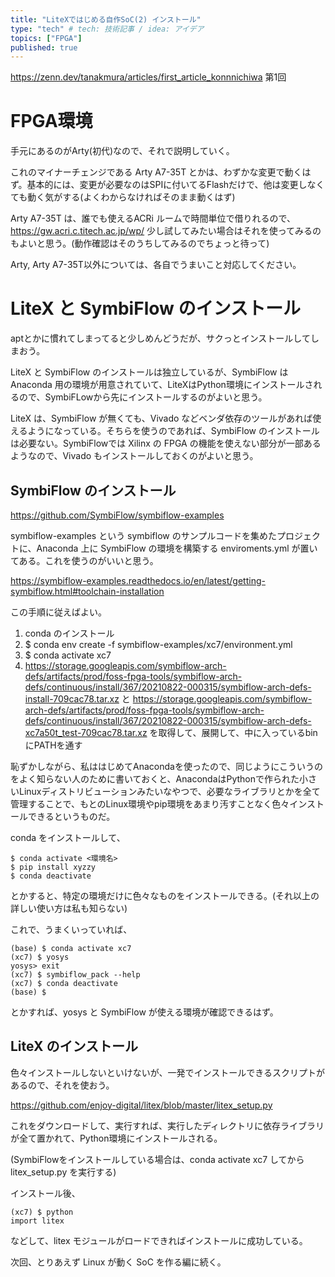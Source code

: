 ```yaml
---
title: "LiteXではじめる自作SoC(2) インストール"
type: "tech" # tech: 技術記事 / idea: アイデア
topics: ["FPGA"]
published: true
---
```

https://zenn.dev/tanakmura/articles/first_article_konnnichiwa 第1回

# FPGA環境

手元にあるのがArty(初代)なので、それで説明していく。

これのマイナーチェンジである Arty A7-35T とかは、わずかな変更で動くはず。基本的には、変更が必要なのはSPIに付いてるFlashだけで、他は変更しなくても動く気がする(よくわからなければそのまま動くはず)

Arty A7-35T は、誰でも使えるACRi ルームで時間単位で借りれるので、
https://gw.acri.c.titech.ac.jp/wp/
少し試してみたい場合はそれを使ってみるのもよいと思う。(動作確認はそのうちしてみるのでちょっと待って)

Arty, Arty A7-35T以外については、各自でうまいこと対応してください。

# LiteX と SymbiFlow のインストール

aptとかに慣れてしまってると少しめんどうだが、サクっとインストールしてしまおう。

LiteX と SymbiFlow のインストールは独立しているが、SymbiFlow は Anaconda 用の環境が用意されていて、LiteXはPython環境にインストールされるので、SymbiFLowから先にインストールするのがよいと思う。

LiteX は、SymbiFlow が無くても、Vivado などベンダ依存のツールがあれば使えるようになっている。そちらを使うのであれば、SymbiFlow のインストールは必要ない。SymbiFlowでは Xilinx の FPGA の機能を使えない部分が一部あるようなので、Vivado もインストールしておくのがよいと思う。


## SymbiFlow のインストール
https://github.com/SymbiFlow/symbiflow-examples

symbiflow-examples という symbiflow のサンプルコードを集めたプロジェクトに、Anaconda 上に SymbiFlow の環境を構築する enviroments.yml が置いてある。これを使うのがいいと思う。

https://symbiflow-examples.readthedocs.io/en/latest/getting-symbiflow.html#toolchain-installation

この手順に従えばよい。

1. conda のインストール
2. $ conda env create -f symbiflow-examples/xc7/environment.yml
3. $ conda activate xc7
4. https://storage.googleapis.com/symbiflow-arch-defs/artifacts/prod/foss-fpga-tools/symbiflow-arch-defs/continuous/install/367/20210822-000315/symbiflow-arch-defs-install-709cac78.tar.xz と https://storage.googleapis.com/symbiflow-arch-defs/artifacts/prod/foss-fpga-tools/symbiflow-arch-defs/continuous/install/367/20210822-000315/symbiflow-arch-defs-xc7a50t_test-709cac78.tar.xz を取得して、展開して、中に入っているbinにPATHを通す

恥ずかしながら、私ははじめてAnacondaを使ったので、同じようにこういうのをよく知らない人のために書いておくと、AnacondaはPythonで作られた小さいLinuxディストリビューションみたいなやつで、必要なライブラリとかを全て管理することで、もとのLinux環境やpip環境をあまり汚すことなく色々インストールできるというものだ。

conda をインストールして、

    $ conda activate <環境名>
    $ pip install xyzzy
    $ conda deactivate

とかすると、特定の環境だけに色々なものをインストールできる。(それ以上の詳しい使い方は私も知らない)


これで、うまくいっていれば、

    (base) $ conda activate xc7
    (xc7) $ yosys
    yosys> exit
    (xc7) $ symbiflow_pack --help
    (xc7) $ conda deactivate
    (base) $ 

とかすれば、yosys と SymbiFlow が使える環境が確認できるはず。


## LiteX のインストール

色々インストールしないといけないが、一発でインストールできるスクリプトがあるので、それを使おう。

https://github.com/enjoy-digital/litex/blob/master/litex_setup.py

これをダウンロードして、実行すれば、実行したディレクトリに依存ライブラリが全て置かれて、Python環境にインストールされる。

(SymbiFlowをインストールしている場合は、conda activate xc7 してから litex_setup.py を実行する)

インストール後、

    (xc7) $ python
    import litex

などして、litex モジュールがロードできればインストールに成功している。


次回、とりあえず Linux が動く SoC を作る編に続く。
